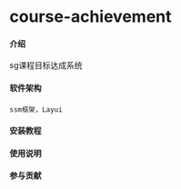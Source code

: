 # course-achievement

#### 介绍
sg课程目标达成系统

#### 软件架构
    ssm框架，Layui

#### 安装教程


#### 使用说明



#### 参与贡献

